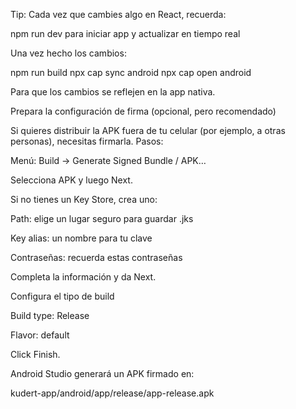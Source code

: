 Tip: Cada vez que cambies algo en React, recuerda:

npm run dev para iniciar app y actualizar en tiempo real

Una vez hecho los cambios:

npm run build
npx cap sync android
npx cap open android



Para que los cambios se reflejen en la app nativa.


Prepara la configuración de firma (opcional, pero recomendado)

Si quieres distribuir la APK fuera de tu celular (por ejemplo, a otras personas), necesitas firmarla.
Pasos:

Menú: Build → Generate Signed Bundle / APK…

Selecciona APK y luego Next.

Si no tienes un Key Store, crea uno:

Path: elige un lugar seguro para guardar .jks

Key alias: un nombre para tu clave

Contraseñas: recuerda estas contraseñas

Completa la información y da Next.

Configura el tipo de build

Build type: Release

Flavor: default

Click Finish.

Android Studio generará un APK firmado en:

kudert-app/android/app/release/app-release.apk